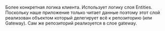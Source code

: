 Более конкретная логика клиента.
Использует логику слоя Entities.
Поскольку наше приложение только читает данные поэтому этот слой реализован объектом который делегирует всё к репозиторию (или Gateway). Сам же репозиторий реализуется в слое gateway.